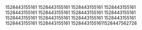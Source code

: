 1528443155161
1528443155161
1528443155161
1528443155161
1528443155161
1528443155161
1528443155161
1528443155161
1528443155161
1528443155161
1528443155161
1528443155161
1528443155161
1528443155161
15284431551611528447562728